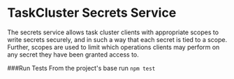 TaskCluster Secrets Service
===========================

The secrets service allows task cluster clients with appropriate scopes to write secrets securely, and in such a way that each secret is tied to a scope. Further, scopes are used to limit which operations clients may perform on any secret they have been granted access to.

###Run Tests
From the project's base run ``npm test``
